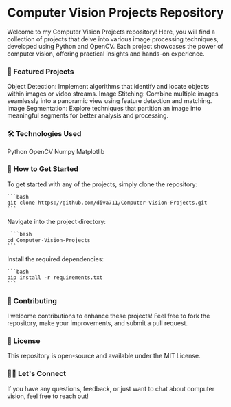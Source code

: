 # Computer Vision Projects Repository
Welcome to my Computer Vision Projects repository! Here, you will find a collection of projects that delve into various image processing techniques, developed using Python and OpenCV. Each project showcases the power of computer vision, offering practical insights and hands-on experience.

### 🚀 Featured Projects
Object Detection: Implement algorithms that identify and locate objects within images or video streams.
Image Stitching: Combine multiple images seamlessly into a panoramic view using feature detection and matching.
Image Segmentation: Explore techniques that partition an image into meaningful segments for better analysis and processing.
### 🛠️ Technologies Used
Python
OpenCV
Numpy
Matplotlib
### 📖 How to Get Started

To get started with any of the projects, simply clone the repository:

    ```bash
    git clone https://github.com/diva711/Computer-Vision-Projects.git
    ```

Navigate into the project directory:

     ```bash
    cd Computer-Vision-Projects
    ```


Install the required dependencies:

     
    ```bash
    pip install -r requirements.txt
    ```

### 🤝 Contributing
I welcome contributions to enhance these projects! Feel free to fork the repository, make your improvements, and submit a pull request.

### 📝 License
This repository is open-source and available under the MIT License.

### 👩‍💻 Let's Connect
If you have any questions, feedback, or just want to chat about computer vision, feel free to reach out!
